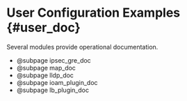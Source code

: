 User Configuration Examples    {#user_doc}
===========================

Several modules provide operational documentation.

- @subpage ipsec_gre_doc
- @subpage map_doc
- @subpage lldp_doc
- @subpage ioam_plugin_doc
- @subpage lb_plugin_doc
